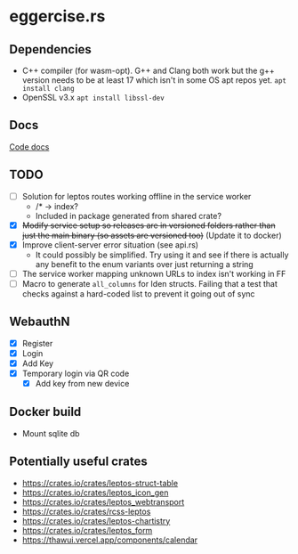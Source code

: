 # eggercise.rs

## Dependencies 
- C++ compiler (for wasm-opt). G++ and Clang both work but the g++ version needs to be at least 17 which isn't in some OS apt repos yet. `apt install clang`
- OpenSSL v3.x `apt install libssl-dev`

## Docs

[Code docs](https://cs2dsb.github.io/eggercise.rs)

## TODO
- [ ] Solution for leptos routes working offline in the service worker
    - /* -> index?
    - Included in package generated from shared crate?
- [x] ~~Modify service setup so releases are in versioned folders rather than just the main binary (so assets are versioned too)~~ (Update it to docker)
- [x] Improve client-server error situation (see api.rs)
    - It could possibly be simplified. Try using it and see if there is actually any benefit to the enum variants over just returning a string
- [ ] The service worker mapping unknown URLs to index isn't working in FF
- [ ] Macro to generate `all_columns` for Iden structs. Failing that a test that checks against a hard-coded list to prevent it going out of sync

## WebauthN 
- [x] Register
- [x] Login
- [x] Add Key
- [x] Temporary login via QR code
    - [x] Add key from new device

## Docker build
- Mount sqlite db 

## Potentially useful crates

- https://crates.io/crates/leptos-struct-table
- https://crates.io/crates/leptos_icon_gen
- https://crates.io/crates/leptos_webtransport
- https://crates.io/crates/rcss-leptos
- https://crates.io/crates/leptos-chartistry
- https://crates.io/crates/leptos_form
- https://thawui.vercel.app/components/calendar